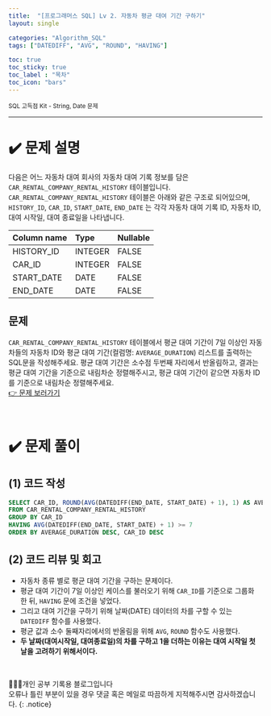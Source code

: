 ```yaml
---
title:  "[프로그래머스 SQL] Lv 2. 자동차 평균 대여 기간 구하기"
layout: single

categories: "Algorithm_SQL"
tags: ["DATEDIFF", "AVG", "ROUND", "HAVING"]

toc: true
toc_sticky: true
toc_label : "목차"
toc_icon: "bars"
---
```


<small>SQL 고득점 Kit - String, Date 문제</small>

***

# <span class="half_HL">✔️ 문제 설명</span>
다음은 어느 자동차 대여 회사의 자동차 대여 기록 정보를 담은 ```CAR_RENTAL_COMPANY_RENTAL_HISTORY``` 테이블입니다. ```CAR_RENTAL_COMPANY_RENTAL_HISTORY``` 테이블은 아래와 같은 구조로 되어있으며, ```HISTORY_ID```, ```CAR_ID```, ```START_DATE```, ```END_DATE``` 는 각각 자동차 대여 기록 ID, 자동차 ID, 대여 시작일, 대여 종료일을 나타냅니다.

|Column name|	Type	|Nullable|
|:----------|:----------|:-------|
|HISTORY_ID|	INTEGER|	FALSE|
|CAR_ID|	INTEGER	|FALSE|
|START_DATE|	DATE|	FALSE|
|END_DATE|	DATE|	FALSE|

## 문제
```CAR_RENTAL_COMPANY_RENTAL_HISTORY``` 테이블에서 평균 대여 기간이 7일 이상인 자동차들의 자동차 ID와 평균 대여 기간(컬럼명: ```AVERAGE_DURATION```) 리스트를 출력하는 SQL문을 작성해주세요. 평균 대여 기간은 소수점 두번째 자리에서 반올림하고, 결과는 평균 대여 기간을 기준으로 내림차순 정렬해주시고, 평균 대여 기간이 같으면 자동차 ID를 기준으로 내림차순 정렬해주세요.
<br>[👉 문제 보러가기](https://school.programmers.co.kr/learn/courses/30/lessons/157342)

<br>

# <span class="half_HL">✔️ 문제 풀이</span>
## (1) 코드 작성
```sql
SELECT CAR_ID, ROUND(AVG(DATEDIFF(END_DATE, START_DATE) + 1), 1) AS AVERAGE_DURATION
FROM CAR_RENTAL_COMPANY_RENTAL_HISTORY
GROUP BY CAR_ID
HAVING AVG(DATEDIFF(END_DATE, START_DATE) + 1) >= 7
ORDER BY AVERAGE_DURATION DESC, CAR_ID DESC
```

## (2) 코드 리뷰 및 회고
- 자동차 종류 별로 평균 대여 기간을 구하는 문제이다.
- 평균 대여 기간이 7일 이상인 케이스를 불러오기 위해 ```CAR_ID```를 기준으로 그룹화 한 뒤, ```HAVING``` 문에 조건을 넣었다.
- 그리고 대여 기간을 구하기 위해 날짜(DATE) 데이터의 차를 구할 수 있는 ```DATEDIFF``` 함수를 사용했다.
- 평균 값과 소수 둘째자리에서의 반올림을 위해 ```AVG```, ```ROUND``` 함수도 사용했다.
- **두 날짜(대여시작일, 대여종료일)의 차를 구하고 1을 더하는 이유는 대여 시작일 첫 날을 고려하기 위해서이다.**

<br>

👩🏻‍💻개인 공부 기록용 블로그입니다
<br>오류나 틀린 부분이 있을 경우 댓글 혹은 메일로 따끔하게 지적해주시면 감사하겠습니다.
{: .notice}
